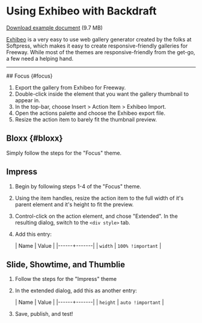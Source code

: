 # Using Exhibeo with Backdraft

[Download example document](http://getbackdraft.com/docs/downloads/exhibeo.zip) (9.7 MB)

[Exhibeo](http://exhibeoapp.com) is a very easy to use web gallery generator created by the folks at Softpress, which makes it easy to create responsive-friendly galleries for Freeway. While most of the themes are responsive-friendly from the get-go, a few need a helping hand.

----
<div id="focus" class="h2-segment" markdown="1">
## Focus {#focus}

1. Export the gallery from Exhibeo for Freeway.
2. Double-click inside the element that you want the gallery thumbnail to appear in.
3. In the top-bar, choose Insert > Action Item > Exhibeo Import.
4. Open the actions palette and choose the Exhibeo export file.
5. Resize the action item to barely fit the thumbnail preview.

</div>
<div id="bloxx" class="h2-segment" markdown="1">

## Bloxx {#bloxx}

Simply follow the steps for the "Focus" theme.

</div>
<div id="impress" class="h2-segment" markdown="1">

## Impress

1. Begin by following steps 1-4 of the "Focus" theme.
2. Using the item handles, resize the action item to the full width of it's parent element and it's height to fit the preview.
3. Control-click on the action element, and chose "Extended". In the resulting dialog, switch to the `<div style>` tab.
4. Add this entry:

	| Name | Value |
	|------+-------|
	| `width` | `100% !important` |

</div>
<div id="showtime-thumblie" class="h2-segment" markdown="1">

## Slide, Showtime, and Thumblie

1. Follow the steps for the "Impress" theme
2. In the extended dialog, add this as another entry:

	| Name | Value |
	|------+-------|
	| `height` | `auto !important` |

3. Save, publish, and test!

</div>
